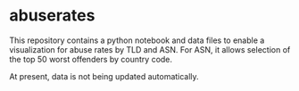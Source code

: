 # abuserates

This repository contains a python notebook and data files to enable a visualization for abuse rates by TLD and ASN. For ASN, it allows selection of the top 50 worst offenders by country code.

At present, data is not being updated automatically.
